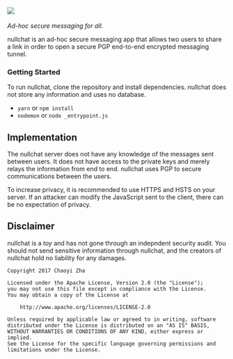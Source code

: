 ![](http://i.imgur.com/u064S5b.png)
--------------------
_Ad-hoc secure messaging for all._

nullchat is an ad-hoc secure messaging app that allows two users to share a link in order to open a secure
PGP end-to-end encrypted messaging tunnel.

### Getting Started
To run nullchat, clone the repository and install dependencies. nullchat does not store any information and
uses no database.
 - `yarn` or `npm install`
 - `nodemon` or `node _entrypoint.js`

## Implementation
The nullchat server does not have any knowledge of the messages sent between users. It does not have access to the private
keys and merely relays the information from end to end. nullchat uses PGP to secure communications between the users.

To increase privacy, it is recommended to use HTTPS and HSTS on your server. If an attacker can modify the JavaScript sent to the client, there can be no expectation of privacy.

## Disclaimer
nullchat is a *toy* and has not gone through an indepndent security audit. You should not send sensitive information through nullchat, and the creators of nullchat hold no liability for any damages. 

```
Copyright 2017 Chaoyi Zha

Licensed under the Apache License, Version 2.0 (the "License");
you may not use this file except in compliance with the License.
You may obtain a copy of the License at

    http://www.apache.org/licenses/LICENSE-2.0

Unless required by applicable law or agreed to in writing, software
distributed under the License is distributed on an "AS IS" BASIS,
WITHOUT WARRANTIES OR CONDITIONS OF ANY KIND, either express or implied.
See the License for the specific language governing permissions and
limitations under the License.
```
